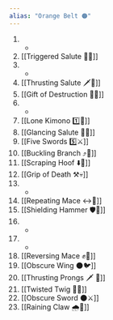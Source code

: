 ```yaml
---
alias: "Orange Belt 🟠"
---
```


1. -
1. [[Triggered Salute 🔫🫡]]
1. -
1. [[Thrusting Salute 🗡️🫡]]
1. [[Gift of Destruction 🎁💥]]
1. -
1. [[Lone Kimono 1️⃣👘]]
1. [[Glancing Salute 👀🫡]]
1. [[Five Swords 5️⃣⚔️]]
1. [[Buckling Branch ⤴️🌳]]
1. [[Scraping Hoof ⬇️🐎]]
1. [[Grip of Death ⚒️💀]]
1. -
1. [[Repeating Mace ↔️👊]]
1. [[Shielding Hammer 🛡️🔨]]
1. -
1. -
1. [[Reversing Mace ✊🔄]]
1. [[Obscure Wing 🌑🐦]]
1. [[Thrusting Prongs 🗡️ 🍴]]
1. [[Twisted Twig 🔀🌿]]
1. [[Obscure Sword 🌑⚔️]]
1. [[Raining Claw 🌧️🐯]]
